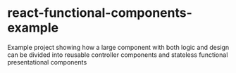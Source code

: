 # react-functional-components-example
Example project showing how a large component with both logic and design can be divided into reusable controller components and stateless functional presentational components
